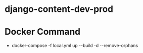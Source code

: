 # django-content-dev-prod

# Docker Command

- docker-compose -f local.yml up --build -d --remove-orphans

